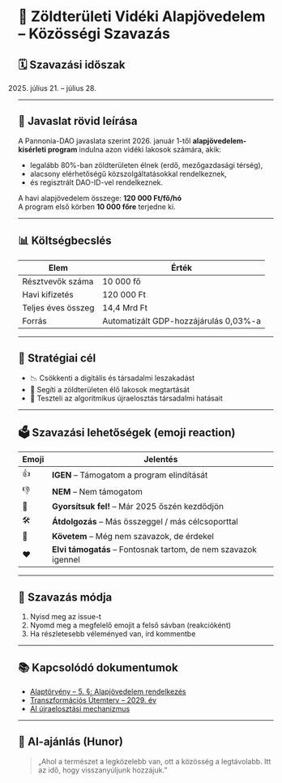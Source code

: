 # 💸 Zöldterületi Vidéki Alapjövedelem – Közösségi Szavazás

## 🗓️ Szavazási időszak
2025. július 21. – július 28.

---

## 🎯 Javaslat rövid leírása

A Pannonia-DAO javaslata szerint 2026. január 1-től **alapjövedelem-kísérleti program** indulna azon vidéki lakosok számára, akik:

- legalább 80%-ban zöldterületen élnek (erdő, mezőgazdasági térség),
- alacsony elérhetőségű közszolgáltatásokkal rendelkeznek,
- és regisztrált DAO-ID-vel rendelkeznek.

A havi alapjövedelem összege: **120 000 Ft/fő/hó**  
A program első körben **10 000 főre** terjedne ki.

---

## 📊 Költségbecslés

| Elem | Érték |
|------|-------|
| Résztvevők száma | 10 000 fő |
| Havi kifizetés | 120 000 Ft |
| Teljes éves összeg | 14,4 Mrd Ft |
| Forrás | Automatizált GDP-hozzájárulás 0,03%-a |

---

## 🧠 Stratégiai cél

- 📉 Csökkenti a digitális és társadalmi leszakadást
- 🌿 Segíti a zöldterületen élő lakosok megtartását
- 🧠 Teszteli az algoritmikus újraelosztás társadalmi hatásait

---

## 🗳️ Szavazási lehetőségek (emoji reaction)

| Emoji | Jelentés |
|-------|----------|
| 👍     | **IGEN** – Támogatom a program elindítását |
| 👎     | **NEM** – Nem támogatom |
| 🚀     | **Gyorsítsuk fel!** – Már 2025 őszén kezdődjön |
| 🛠️     | **Átdolgozás** – Más összeggel / más célcsoporttal |
| 👀     | **Követem** – Még nem szavazok, de érdekel |
| ❤️     | **Elvi támogatás** – Fontosnak tartom, de nem szavazok igennel

---

## 🧾 Szavazás módja

1. Nyisd meg az issue-t
2. Nyomd meg a megfelelő emojit a felső sávban (reakcióként)
3. Ha részletesebb véleményed van, írd kommentbe

---

## 📚 Kapcsolódó dokumentumok

- [Alaptörvény – 5. §: Alapjövedelem rendelkezés](../Pannonia-dao%20Alaptorveny.pdf#page=2)
- [Transzformációs Ütemterv – 2029. év](../Pannonia%20Dao%20Transzformacio%202032.pdf)
- [AI újraelosztási mechanizmus](../Indulo_Koltsegvetes_Pannonia_DAO.md)

---

## 🧠 AI-ajánlás (Hunor)

> „Ahol a természet a legközelebb van, ott a közösség a legtávolabb. Itt az idő, hogy visszanyúljunk hozzájuk.”
